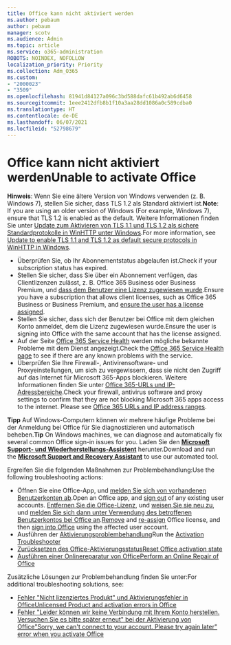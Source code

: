```yaml
---
title: Office kann nicht aktiviert werden
ms.author: pebaum
author: pebaum
manager: scotv
ms.audience: Admin
ms.topic: article
ms.service: o365-administration
ROBOTS: NOINDEX, NOFOLLOW
localization_priority: Priority
ms.collection: Adm_O365
ms.custom:
- "2000023"
- "3509"
ms.openlocfilehash: 81941d84127a096c3bd588dafc61b492ab6d6458
ms.sourcegitcommit: 1eee2412dfb8b1f10a3aa28dd1086a0c589cdba0
ms.translationtype: HT
ms.contentlocale: de-DE
ms.lasthandoff: 06/07/2021
ms.locfileid: "52798679"
---
```

# <a name="unable-to-activate-office"></a><span data-ttu-id="4c4a7-102">Office kann nicht aktiviert werden</span><span class="sxs-lookup"><span data-stu-id="4c4a7-102">Unable to activate Office</span></span>

<span data-ttu-id="4c4a7-103">**Hinweis**: Wenn Sie eine ältere Version von Windows verwenden (z. B. Windows 7), stellen Sie sicher, dass TLS 1.2 als Standard aktiviert ist.</span><span class="sxs-lookup"><span data-stu-id="4c4a7-103">**Note**: If you are using an older version of Windows (For example, Windows 7), ensure that TLS 1.2 is enabled as the default.</span></span> <span data-ttu-id="4c4a7-104">Weitere Informationen finden Sie unter [Update zum Aktivieren von TLS 1.1 und TLS 1.2 als sichere Standardprotokolle in WinHTTP unter Windows](https://support.microsoft.com/topic/update-to-enable-tls-1-1-and-tls-1-2-as-default-secure-protocols-in-winhttp-in-windows-c4bd73d2-31d7-761e-0178-11268bb10392).</span><span class="sxs-lookup"><span data-stu-id="4c4a7-104">For more information, see [Update to enable TLS 1.1 and TLS 1.2 as default secure protocols in WinHTTP in Windows](https://support.microsoft.com/topic/update-to-enable-tls-1-1-and-tls-1-2-as-default-secure-protocols-in-winhttp-in-windows-c4bd73d2-31d7-761e-0178-11268bb10392).</span></span>

- <span data-ttu-id="4c4a7-105">Überprüfen Sie, ob Ihr Abonnementstatus abgelaufen ist.</span><span class="sxs-lookup"><span data-stu-id="4c4a7-105">Check if your subscription status has expired.</span></span>
- <span data-ttu-id="4c4a7-106">Stellen Sie sicher, dass Sie über ein Abonnement verfügen, das Clientlizenzen zulässt, z. B. Office 365 Business oder Business Premium, und [dass dem Benutzer eine Lizenz zugewiesen wurde](/microsoft-365/admin/manage/assign-licenses-to-users).</span><span class="sxs-lookup"><span data-stu-id="4c4a7-106">Ensure you have a subscription that allows client licenses, such as Office 365 Business or Business Premium, and [ensure the user has a license assigned](/microsoft-365/admin/manage/assign-licenses-to-users).</span></span>
- <span data-ttu-id="4c4a7-107">Stellen Sie sicher, dass sich der Benutzer bei Office mit dem gleichen Konto anmeldet, dem die Lizenz zugewiesen wurde.</span><span class="sxs-lookup"><span data-stu-id="4c4a7-107">Ensure the user is signing into Office with the same account that has the license assigned.</span></span>
- <span data-ttu-id="4c4a7-108">Auf der Seite [Office 365 Service Health](/office365/enterprise/view-service-health) werden mögliche bekannte Probleme mit dem Dienst angezeigt.</span><span class="sxs-lookup"><span data-stu-id="4c4a7-108">Check the [Office 365 Service Health page](/office365/enterprise/view-service-health) to see if there are any known problems with the service.</span></span>
- <span data-ttu-id="4c4a7-p102">Überprüfen Sie Ihre Firewall-, Antivirensoftware- und Proxyeinstellungen, um sich zu vergewissern, dass sie nicht den Zugriff auf das Internet für Microsoft 365-Apps blockieren. Weitere Informationen finden Sie unter [Office 365-URLs und IP-Adressbereiche](/office365/enterprise/urls-and-ip-address-ranges "Office 365-URLs und -IP-Adressbereiche").</span><span class="sxs-lookup"><span data-stu-id="4c4a7-p102">Check your firewall, antivirus software and proxy settings to confirm that they are not blocking Microsoft 365 apps access to the internet. Please see [Office 365 URLs and IP address ranges](/office365/enterprise/urls-and-ip-address-ranges "Office 365 URLs and IP address ranges").</span></span>

<span data-ttu-id="4c4a7-111">**Tipp** Auf Windows-Computern können wir mehrere häufige Probleme bei der Anmeldung bei Office für Sie diagnostizieren und automatisch beheben.</span><span class="sxs-lookup"><span data-stu-id="4c4a7-111">**Tip** On Windows machines, we can diagnose and automatically fix several common Office sign-in issues for you.</span></span> <span data-ttu-id="4c4a7-112">Laden Sie den **[Microsoft Support- und Wiederherstellungs-Assistent](https://aka.ms/SaRA-OfficeSignInScenario)** herunter.</span><span class="sxs-lookup"><span data-stu-id="4c4a7-112">Download and run the  **[Microsoft Support and Recovery Assistant](https://aka.ms/SaRA-OfficeSignInScenario)** to use our automated tool.</span></span>

<span data-ttu-id="4c4a7-113">Ergreifen Sie die folgenden Maßnahmen zur Problembehandlung:</span><span class="sxs-lookup"><span data-stu-id="4c4a7-113">Use the following troubleshooting actions:</span></span>

- <span data-ttu-id="4c4a7-114">Öffnen Sie eine Office-App, und [melden Sie sich von vorhandenen Benutzerkonten ab](https://support.office.com/article/5a20dc11-47e9-4b6f-945d-478cb6d92071).</span><span class="sxs-lookup"><span data-stu-id="4c4a7-114">Open an Office app, and [sign out](https://support.office.com/article/5a20dc11-47e9-4b6f-945d-478cb6d92071) of any existing user accounts.</span></span> <span data-ttu-id="4c4a7-115">[Entfernen Sie die Office-Lizenz](/microsoft-365/admin/manage/remove-licenses-from-users), und [weisen Sie sie neu zu](/microsoft-365/admin/manage/assign-licenses-to-users), und [melden Sie sich dann unter Verwendung des betroffenen Benutzerkontos bei Office an](https://support.office.com/article/628ea040-f265-49de-b986-be09c3ebf8a9).</span><span class="sxs-lookup"><span data-stu-id="4c4a7-115">[Remove](/microsoft-365/admin/manage/remove-licenses-from-users) and [re-assign](/microsoft-365/admin/manage/assign-licenses-to-users) Office license, and then [sign into Office](https://support.office.com/article/628ea040-f265-49de-b986-be09c3ebf8a9) using the affected user account.</span></span>
- <span data-ttu-id="4c4a7-116">Ausführen der [Aktivierungsproblembehandlung](https://aka.ms/SARA-OfficeActivation-Alchemy)</span><span class="sxs-lookup"><span data-stu-id="4c4a7-116">Run the [Activation Troubleshooter](https://aka.ms/SARA-OfficeActivation-Alchemy)</span></span>
- [<span data-ttu-id="4c4a7-117">Zurücksetzen des Office-Aktivierungsstatus</span><span class="sxs-lookup"><span data-stu-id="4c4a7-117">Reset Office activation state</span></span>](/office365/troubleshoot/activation/reset-office-365-proplus-activation-state "Zurücksetzen des Office-Aktivierungsstatus")
- [<span data-ttu-id="4c4a7-118">Ausführen einer Onlinereparatur von Office</span><span class="sxs-lookup"><span data-stu-id="4c4a7-118">Perform an Online Repair of Office</span></span>](https://support.office.com/Article/7821d4b6-7c1d-4205-aa0e-a6b40c5bb88b?wt.mc_id=Alchemy_ClientDIA)

<span data-ttu-id="4c4a7-119">Zusätzliche Lösungen zur Problembehandlung finden Sie unter:</span><span class="sxs-lookup"><span data-stu-id="4c4a7-119">For additional troubleshooting solutions, see:</span></span>  

- [<span data-ttu-id="4c4a7-120">Fehler "Nicht lizenziertes Produkt" und Aktivierungsfehler in Office</span><span class="sxs-lookup"><span data-stu-id="4c4a7-120">Unlicensed Product and activation errors in Office</span></span>](https://support.office.com/Article/0d23d3c0-c19c-4b2f-9845-5344fedc4380?wt.mc_id=Alchemy_ClientDIA)
- [<span data-ttu-id="4c4a7-121">Fehler "Leider können wir keine Verbindung mit Ihrem Konto herstellen. Versuchen Sie es bitte später erneut" bei der Aktivierung von Office</span><span class="sxs-lookup"><span data-stu-id="4c4a7-121">"Sorry, we can't connect to your account. Please try again later" error when you activate Office</span></span>](/office/troubleshoot/activation-installation/issue-when-activate-office-from-office-365)
